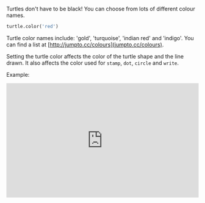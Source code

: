 Turtles don't have to be black! You can choose from lots of different colour names. 

```python
turtle.color('red')
```

Turtle color names include: 'gold', 'turquoise', 'indian red' and 'indigo'. You can find a list at [http://jumpto.cc/colours](jumpto.cc/colours).

Setting the turtle color affects the color of the turtle shape and the line drawn. It also affects the color used for `stamp`, `dot`, `circle` and `write`.

Example:

<iframe src="https://trinket.io/embed/python/8648632231?start=result" width="100%" height="300" frameborder="0" marginwidth="0" marginheight="0" allowfullscreen></iframe>

